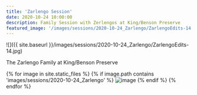 ```yaml
---
title: 'Zarlengo Session'
date: 2020-10-24 10:00:00
description: Family Session with Zerlengos at King/Benson Preserve
featured_image: '/images/sessions/2020-10-24_Zarlengo/ZarlengoEdits-14.jpg'
---
```


![]({{ site.baseurl }}/images/sessions/2020-10-24_Zarlengo/ZarlengoEdits-14.jpg)

The Zarlengo Family at King/Benson Preserve

<div class="gallery" data-columns="3">
{% for image in site.static_files %}
    {% if image.path contains 'images/sessions/2020-10-24_Zarlengo' %}
        <img src="{{ site.baseurl }}{{ image.path }}" alt="image" />
    {% endif %}
{% endfor %}
</div>